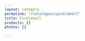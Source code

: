 ```yaml
---
layout: category
permalink: "/catalogues/pickleball"
title: Pickleball
products: []
photos: []

---
```

